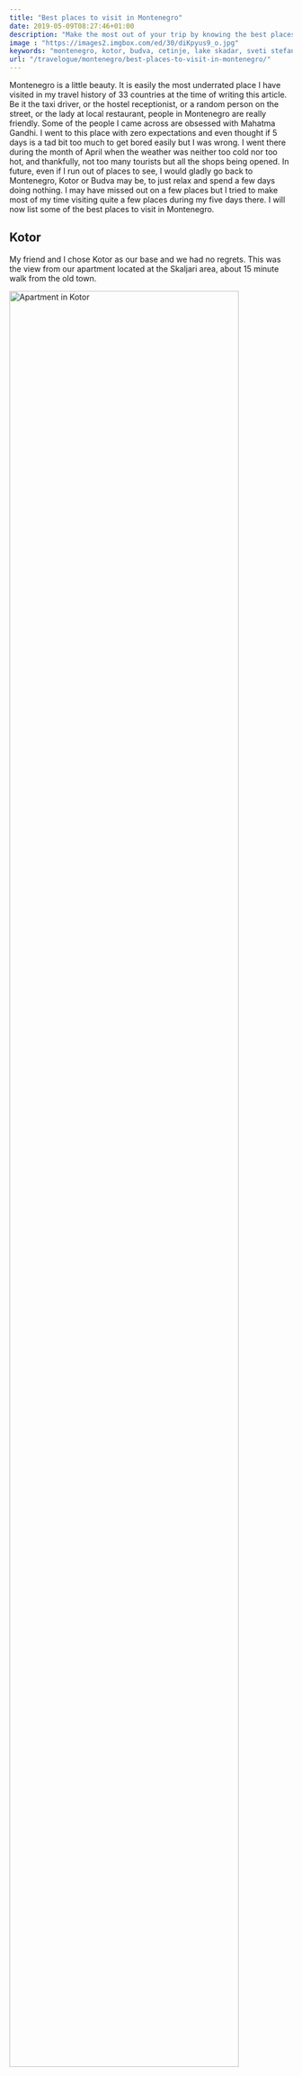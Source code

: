 ```yaml
---
title: "Best places to visit in Montenegro"
date: 2019-05-09T08:27:46+01:00
description: "Make the most out of your trip by knowing the best places to visit in Montenegro."
image : "https://images2.imgbox.com/ed/30/diKpyus9_o.jpg"
keywords: "montenegro, kotor, budva, cetinje, lake skadar, sveti stefan, virpazar, perast, lady of the rocks, blue sea caves"
url: "/travelogue/montenegro/best-places-to-visit-in-montenegro/"
---
```


Montenegro is a little beauty. It is easily the most underrated place I have visited in my travel history of 33 countries at the time of writing this article. Be it the taxi driver, or the hostel receptionist, or a random person on the street, or the lady at local restaurant, people in Montenegro are really friendly. Some of the people I came across are obsessed with Mahatma Gandhi. I went to this place with zero expectations and even thought if 5 days is a tad bit too much to get bored easily but I was wrong. I went there during the month of April when the weather was neither too cold nor too hot, and thankfully, not too many tourists but all the shops being opened. In future, even if I run out of places to see, I would gladly go back to Montenegro, Kotor or Budva may be, to just relax and spend a few days doing nothing. I may have missed out on a few places but I tried to make most of my time visiting quite a few places during my five days there. I will now list some of the best places to visit in Montenegro.

## Kotor

My friend and I chose Kotor as our base and we had no regrets. This was the view from our apartment located at the Skaljari area, about 15 minute walk from the old town.

<img src = "https://images2.imgbox.com/a7/00/gZO17YDR_o.jpg" alt = "Apartment in Kotor" width = "90%" />

The old town itself is a nice area to walk around with many restaurants, small passages, markets and other shops. Besides this, Kotor has its own fortress, Kotor Fortress. The hike starts off easily but gets dangerous as you go higher. However, after a few meters you should get this wonderful view; the hike until here is very much doable even for beginners; I consider myself one.

<img src = "https://images2.imgbox.com/ed/30/diKpyus9_o.jpg" alt = "View from Kotor Fortress" width = "90%" />

Get the map before you begin your hike to know which paths can be dangerous. The guy at the ticket counter was really sweet. He did not have money to return so he just asked to go for free. The actual cost was somewhere close to 7 Euros.

When you are in Kotor, make some time to have a meal at <a href = "https://www.google.com/maps/uv?hl=de&pb=!1s0x134c3302e02225eb%3A0x70428059eab949de!3m1!7e115!4shttps%3A%2F%2Flh5.googleusercontent.com%2Fp%2FAF1QipP5uf7ro93a5tMBGB7Z0wwpGA4Q1VpRxeMs9vbJ%3Dw240-h160-k-no!5sbbq%20tanja%20kotor%20-%20Google-Suche!15sCAQ&imagekey=!1e10!2sAF1QipP5uf7ro93a5tMBGB7Z0wwpGA4Q1VpRxeMs9vbJ&sa=X&ved=2ahUKEwjGnez9l-boAhUk86YKHZs3D6sQoiowE3oECBoQBg">BBQ Tanjga</a>. This place is amazing and you will enjoy the food here, especially if you are a meat lover. The prices will be light on your pocket as well.

<img src = "https://images2.imgbox.com/f4/ec/MJfR88BJ_o.jpg" alt = "BBQ Tanjga Kotor" width = "90%" />

I must admit I fell in love with Kotor.

## Budva

An hour away from Kotor is another place called Budva. Budva, from what I heard, is the fancier, richer and more touristic version of Kotor. Sources claim the Russians heavily invested and helped develop this place. Having said that, Budva is really beautiful as well. It has its own castle. I could not capture everything in the picture below but we saw a couple clicking wedding photographs, listening to someone playing the guitar, the church bells ringing, the sun setting in, and the sound of the water from the Adriatic coast; what a lovely feeling.

<img src = "https://images2.imgbox.com/64/9d/SnmQGe59_o.jpg" alt = "Sunset at Budva" width = "90%" />

A random picture of my friend and I relaxing and sipping some coffee at the beach.

<img src = "https://images2.imgbox.com/ce/83/5Wz0W2SE_o.jpg" alt = "Coffee at Budva" width = "90%" />

When you go a little away from Budva, you will find this small island cum 5-star resort called Sveti Stephan. We did not go inside of course but from a far away point managed to get a glimpse of it.

<img src = "https://images2.imgbox.com/f2/ae/be6kSrOd_o.jpg" alt = "Sveti Stephan" width = "90%" />

## Perast

When you are at Kotor, a tour of the Boka Bay is highly recommended. A part of the tour takes you through this wonderful region of Perast.

<img src = "https://images2.imgbox.com/9c/9b/sf3Gdljx_o.jpg" alt = "Perast Region" width = "90%" />

The boat also stops at Lady of the Rocks. While I cannot recollect the exact history, I got to know the localites visit this place every year to throw some rocks and come back as a ritual.

<img src = "https://images2.imgbox.com/b5/0a/dyNKrCiq_o.jpg" alt = "Lady of the Rocks" width = "90%" />

The boat takes you later towards the blue sea caves. This was another fascinating place to visit. Look how blue the water looks without any filter. You even see the reflection on the cave itself.

<img src = "https://images2.imgbox.com/ec/45/oNVZamtv_o.jpg" alt = "Blue Sea Caves" width = "90%" />

You can book some boat tours from the links below:

1. <a href = "https://www.getyourguide.com/kotor-l32202/kotor-perast-old-town-and-our-lady-of-the-rock-boat-tour-t128505/?partner_id=AAHMPGG&utm_medium=online_publisher&cmp=Montenegro" target = "_blank">Kotor: Perast Old Town and Our Lady of the Rocks Boat Tour</a><br>
2. <a href = "https://www.getyourguide.com/kotor-l32202/boat-tour-kotor-our-lady-of-the-rock-mamula-blue-cave-t126542/?partner_id=AAHMPGG&utm_medium=online_publisher&cmp=Montenegro" target = "_blank">Kotor Boat Tour: Our Lady of the Rocks, Mamula and Blue Cave</a><br>

## Lake Skadar

My friend and I opted for the Big Montenegro tour provided by Montenegro Hostels. A part of the tour takes you to Lake Skadar; the largest lake in the Balkans. We were initially taken to Virpazar from where we took the boat and went around Lake Skadar. Lake Skadar is part of both Montenegro as well as Albania. We remained most of the time on the Montenegrin side. I am not sure if we were on the Albanian side but our guide definitely asked us to look around and see Shkoder, a small city in Albania.

<img src = "https://images2.imgbox.com/b8/c7/pdlK1Her_o.jpg" alt = "Lake Skadar" width = "90%" />

You can book some tours to Lake Skadar and more from the links below:

1. <a href = "https://www.getyourguide.com/kotor-l32202/montenegro-full-day-tour-from-kotor-t90990/?partner_id=AAHMPGG&utm_medium=online_publisher&cmp=Montenegro" target = "_blank">Montenegro: Full-Day Tour to Lovcen National Park & More</a><br>
2. <a href = "http://www.montenegrohostel.com/tours-excursions-2/mne-tours/big-montenegro-tour" target = "_blank">Big Montenegro Tour</a><br>

## Rijeka Crnojevića

After Lake Skadar, we went to the top of a mountain to get a view of Rijeka Crnojevića; translates to River of Crnojević. You get a view like this.

<img src = "https://images2.imgbox.com/6b/0f/RLSaN4JJ_o.jpg" alt = "Rijeka Crnojevića" width = "90%" />

## Ostrog Monastery

We were supposed to visit Lovćen National Park. However, due to bad weather, our guide asked us if we would be fine with Ostrog Monastery, and therefore, we ended up going to Ostrog Monastery.

<img src = "https://images2.imgbox.com/ff/83/vy5kzH1p_o.jpg" alt = "Ostrog Monastery" width = "90%" />

It is an Orthodox Church located vertically as if it is stuck to the mountain. This church is a popular pilgrimage place amongst the localites in the region. Believers claim their wishes came true or their problems lessened after having coming here and prayed. You can also find some beautiful art inside the church.

<img src = "https://images2.imgbox.com/56/98/607jmJ1s_o.jpg" alt = "Paintings at Ostrog Monastery" width = "90%" />

You can book some tours to Ostrog Monastery and more from the links below:

1. <a href = "https://www.getyourguide.com/kotor-l32202/kotor-full-day-north-montenegro-tour-t215937/?partner_id=AAHMPGG&utm_medium=online_publisher&cmp=Montenegro" target = "_blank">Montenegro: Durmitor, Tara & Ostrog Monastery Day Trip</a><br>

## Cetinje

We visited this little place called Cetinje. Our guide took us a to a small shop where she wanted us to try the best Börek according to her. Costing only around 1 Euro, the Börek was really good; made having cheese filling and is a sizeable portion for just 1 euro. Unfortunately, I do not remember the place. After filling ourselves with some Börek, we walked around the city for a while and seeing different things. Here's a nice little church below.

May be I have missed out on other places in Montenegro during this trip of mine but I will be back again to see the remaining ones and see Kotor once again.